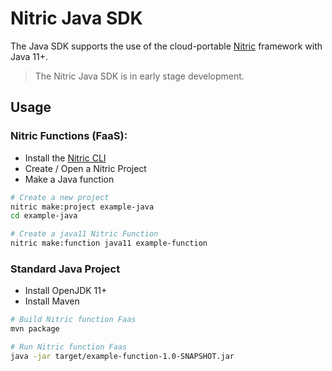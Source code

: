 # Nitric Java SDK

The Java  SDK supports the use of the cloud-portable [Nitric](http://nitric.io) framework with Java 11+.

> The Nitric Java SDK is in early stage development.

## Usage

### Nitric Functions (FaaS):

- Install the [Nitric CLI](#)
- Create / Open a Nitric Project
- Make a Java function

 ```bash
# Create a new project
nitric make:project example-java
cd example-java

# Create a java11 Nitric Function
nitric make:function java11 example-function
```

### Standard Java Project

- Install OpenJDK 11+
- Install Maven

```bash
# Build Nitric function Faas
mvn package
```

```bash
# Run Nitric function Faas
java -jar target/example-function-1.0-SNAPSHOT.jar
```
